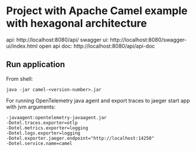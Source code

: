 # Project with Apache Camel example with hexagonal architecture

api: http://localhost:8080/api/
swagger ui: http://localhost:8080/swagger-ui/index.html
open api doc: http://localhost:8080/api/api-doc

## Run application

From shell:

```shell
java -jar camel-<version-number>.jar
```

For running OpenTelemetry java agent and export traces to jaeger start app with jvm arguments:
```shell
-javaagent:opentelemetry-javaagent.jar
-Dotel.traces.exporter=otlp
-Dotel.metrics.exporter=logging
-Dotel.logs.exporter=logging
-Dotel.exporter.jaeger.endpoint="http://localhost:14250"
-Dotel.service.name=camel
```

